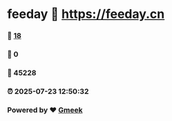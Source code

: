 # feeday :link: https://feeday.cn 
### :page_facing_up: [18](https://feeday.cn/tag.html) 
### :speech_balloon: 0 
### :hibiscus: 45228 
### :alarm_clock: 2025-07-23 12:50:32 
### Powered by :heart: [Gmeek](https://github.com/Meekdai/Gmeek)
